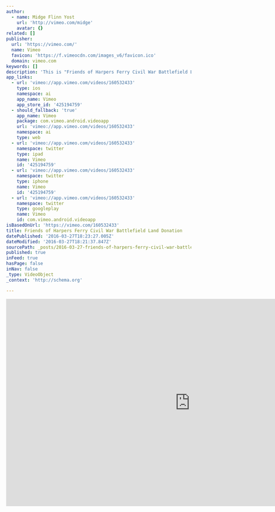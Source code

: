 ```yaml
---
author:
  - name: Midge Flinn Yost
    url: 'http://vimeo.com/midge'
    avatar: {}
related: []
publisher:
  url: 'https://vimeo.com/'
  name: Vimeo
  favicon: 'https://f.vimeocdn.com/images_v6/favicon.ico'
  domain: vimeo.com
keywords: []
description: 'This is "Friends of Harpers Ferry Civil War Battlefield Land Donation" by midge on Vimeo, the home for high quality videos and the people who love them.'
app_links:
  - url: 'vimeo://app.vimeo.com/videos/160532433'
    type: ios
    namespace: ai
    app_name: Vimeo
    app_store_id: '425194759'
  - should_fallback: 'true'
    app_name: Vimeo
    package: com.vimeo.android.videoapp
    url: 'vimeo://app.vimeo.com/videos/160532433'
    namespace: ai
    type: web
  - url: 'vimeo://app.vimeo.com/videos/160532433'
    namespace: twitter
    type: ipad
    name: Vimeo
    id: '425194759'
  - url: 'vimeo://app.vimeo.com/videos/160532433'
    namespace: twitter
    type: iphone
    name: Vimeo
    id: '425194759'
  - url: 'vimeo://app.vimeo.com/videos/160532433'
    namespace: twitter
    type: googleplay
    name: Vimeo
    id: com.vimeo.android.videoapp
isBasedOnUrl: 'https://vimeo.com/160532433'
title: Friends of Harpers Ferry Civil War Battlefield Land Donation
datePublished: '2016-03-27T18:23:27.005Z'
dateModified: '2016-03-27T18:21:37.847Z'
sourcePath: _posts/2016-03-27-friends-of-harpers-ferry-civil-war-battlefield-land-donation.md
published: true
inFeed: true
hasPage: false
inNav: false
_type: VideoObject
_context: 'http://schema.org'

---
```

<iframe src="https://cdn.embedly.com/widgets/media.html?src=https%3A%2F%2Fplayer.vimeo.com%2Fvideo%2F160532433&amp;url=https%3A%2F%2Fvimeo.com%2F160532433&amp;image=http%3A%2F%2Fi.vimeocdn.com%2Fvideo%2F562540250_1280.jpg&amp;key=b7d04c9b404c499eba89ee7072e1c4f7&amp;type=text%2Fhtml&amp;schema=vimeo" width="1000" height="563" scrolling="no" frameborder="0" allowfullscreen="allowfullscreen" style=""></iframe>